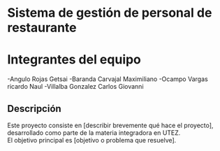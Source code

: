 # Sistema de gestión de personal de restaurante
# Integrantes del equipo
-Angulo Rojas Getsai
-Baranda Carvajal Maximiliano
-Ocampo Vargas ricardo Naul
-Villalba Gonzalez Carlos Giovanni
##  Descripción

Este proyecto consiste en [describir brevemente qué hace el proyecto], desarrollado como parte de la materia integradora en UTEZ.  
El objetivo principal es [objetivo o problema que resuelve].
